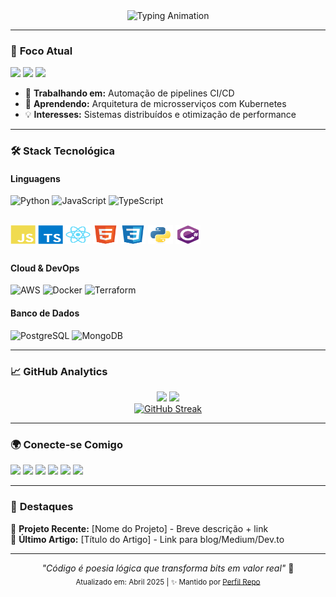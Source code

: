 <!-- Cabeçalho Dinâmico -->
<div align="center">
  <img src="https://readme-typing-svg.demolab.com?font=Fira+Code&pause=1000&color=00C7FF&width=435&lines=Olá%2C+eu+sou+Carlos+J.+Ray!;Desenvolvedor+BackEnd;Entusiasta+DevOps;Aprendizado+Contínuo" alt="Typing Animation" />
</div>

---

### 🚀 **Foco Atual**
<p align="left">
  <img src="https://img.shields.io/badge/-BackEnd-important?style=for-the-badge&logo=serverless&logoColor=white" />
  <img src="https://img.shields.io/badge/-DevOps-00C7FF?style=for-the-badge&logo=azure-devops&logoColor=white" />
  <img src="https://img.shields.io/badge/-Cloud-FF9900?style=for-the-badge&logo=amazonaws&logoColor=white" />
</p>

- 🔭 **Trabalhando em:** Automação de pipelines CI/CD
- 🌱 **Aprendendo:** Arquitetura de microsserviços com Kubernetes
- 💡 **Interesses:** Sistemas distribuídos e otimização de performance

---

### 🛠️ **Stack Tecnológica**

#### **Linguagens**
![Python](https://img.shields.io/badge/Python-3776AB?style=flat-square&logo=python&logoColor=white)
![JavaScript](https://img.shields.io/badge/JavaScript-F7DF1E?style=flat-square&logo=javascript&logoColor=black)
![TypeScript](https://img.shields.io/badge/TypeScript-3178C6?style=flat-square&logo=typescript&logoColor=white)
<div style="display: inline_block"><br>
  <img align="center" alt="Rafa-Js" height="30" width="40" src="https://raw.githubusercontent.com/devicons/devicon/master/icons/javascript/javascript-plain.svg">
  <img align="center" alt="Rafa-Ts" height="30" width="40" src="https://raw.githubusercontent.com/devicons/devicon/master/icons/typescript/typescript-plain.svg">
  <img align="center" alt="Rafa-React" height="30" width="40" src="https://raw.githubusercontent.com/devicons/devicon/master/icons/react/react-original.svg">
  <img align="center" alt="Rafa-HTML" height="30" width="40" src="https://raw.githubusercontent.com/devicons/devicon/master/icons/html5/html5-original.svg">
  <img align="center" alt="Rafa-CSS" height="30" width="40" src="https://raw.githubusercontent.com/devicons/devicon/master/icons/css3/css3-original.svg">
  <img align="center" alt="Rafa-Python" height="30" width="40" src="https://raw.githubusercontent.com/devicons/devicon/master/icons/python/python-original.svg">
  <img align="center" alt="Rafa-Csharp" height="30" width="40" src="https://raw.githubusercontent.com/devicons/devicon/master/icons/csharp/csharp-original.svg">
</div>
  
  ##
#### **Cloud & DevOps**
![AWS](https://img.shields.io/badge/AWS-232F3E?style=flat-square&logo=amazon-aws)
![Docker](https://img.shields.io/badge/Docker-2496ED?style=flat-square&logo=docker)
![Terraform](https://img.shields.io/badge/Terraform-7B42BC?style=flat-square&logo=terraform)

#### **Banco de Dados**
![PostgreSQL](https://img.shields.io/badge/PostgreSQL-4169E1?style=flat-square&logo=postgresql)
![MongoDB](https://img.shields.io/badge/MongoDB-47A248?style=flat-square&logo=mongodb)

---

### 📈 **GitHub Analytics**

<div align="center">
  <img height="180em" src="https://github-readme-stats-sigma-five.vercel.app/api?username=CarlosJRay&show_icons=true&theme=vision-friendly-dark&include_all_commits=true&count_private=true&hide_border=true"/>
  <img height="180em" src="https://github-readme-stats-sigma-five.vercel.app/api/top-langs/?username=CarlosJRay&layout=compact&langs_count=8&theme=vision-friendly-dark&hide_border=true"/>
</div>

<div align="center">
<a href="https://git.io/streak-stats"><img src="https://streak-stats.demolab.com?user=CarlosJRay&theme=shades-of-purple&border_radius=20&locale=pt_BR&date_format=j%20M%5B%20Y%5D&mode=weekly" alt="GitHub Streak" /></a>
</div>

---

### 🌍 **Conecte-se Comigo**

<div> 
  <a href="https://www.youtube.com/channel/UC_-uuuZbY0AAt9CViNzvc-Q" target="_blank"><img src="https://img.shields.io/badge/YouTube-FF0000?style=for-the-badge&logo=youtube&logoColor=white" target="_blank"></a>
  <a href="https://instagram.com/rafaballerini" target="_blank"><img src="https://img.shields.io/badge/-Instagram-%23E4405F?style=for-the-badge&logo=instagram&logoColor=white" target="_blank"></a>
 	<a href="https://www.twitch.tv/rafaballerinii" target="_blank"><img src="https://img.shields.io/badge/Twitch-9146FF?style=for-the-badge&logo=twitch&logoColor=white" target="_blank"></a>
 <a href="https://discord.gg/wagxzStdcR" target="_blank"><img src="https://img.shields.io/badge/Discord-7289DA?style=for-the-badge&logo=discord&logoColor=white" target="_blank"></a> 
  <a href = "mailto:contatorafaballerini@gmail.com"><img src="https://img.shields.io/badge/-Gmail-%23333?style=for-the-badge&logo=gmail&logoColor=white" target="_blank"></a>
  <a href="https://www.linkedin.com/in/rafaella-ballerini-45875016a" target="_blank"><img src="https://img.shields.io/badge/-LinkedIn-%230077B5?style=for-the-badge&logo=linkedin&logoColor=white" target="_blank"></a> 
  
</div>


---

### 📌 **Destaques**
🔭 **Projeto Recente:** [Nome do Projeto] - Breve descrição + link  
📝 **Último Artigo:** [Título do Artigo] - Link para blog/Medium/Dev.to  

---

<div align="center">
  <i>"Código é poesia lógica que transforma bits em valor real"</i> 🚀<br>
  <sub>Atualizado em: Abril 2025 | ✨ Mantido por <a href="https://github.com/CarlosJRay/CarlosJRay">Perfil Repo</a></sub>
</div>
